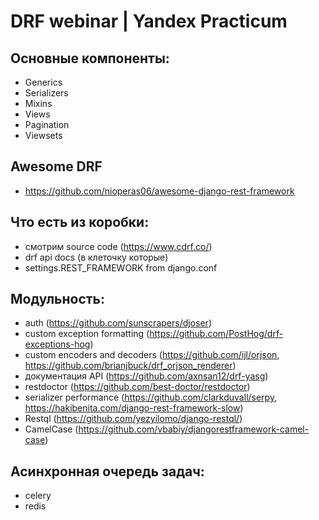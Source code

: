 # DRF webinar | Yandex Practicum

## Основные компоненты:
  - Generics
  - Serializers
  - Mixins
  - Views
  - Pagination
  - Viewsets

## Awesome DRF
 - https://github.com/nioperas06/awesome-django-rest-framework

## Что есть из коробки:
  - смотрим source code (https://www.cdrf.co/)
  - drf api docs (в клеточку которые)
  - settings.REST_FRAMEWORK from django.conf

## Модульность:
  - auth (https://github.com/sunscrapers/djoser)
  - custom exception formatting (https://github.com/PostHog/drf-exceptions-hog)
  - custom encoders and decoders (https://github.com/ijl/orjson, https://github.com/brianjbuck/drf_orjson_renderer)
  - документация API (https://github.com/axnsan12/drf-yasg)
  - restdoctor (https://github.com/best-doctor/restdoctor)
  - serializer performance (https://github.com/clarkduvall/serpy, https://hakibenita.com/django-rest-framework-slow)
  - Restql (https://github.com/yezyilomo/django-restql/)
  - CamelCase (https://github.com/vbabiy/djangorestframework-camel-case)

## Асинхронная очередь задач:
  - celery
  - redis